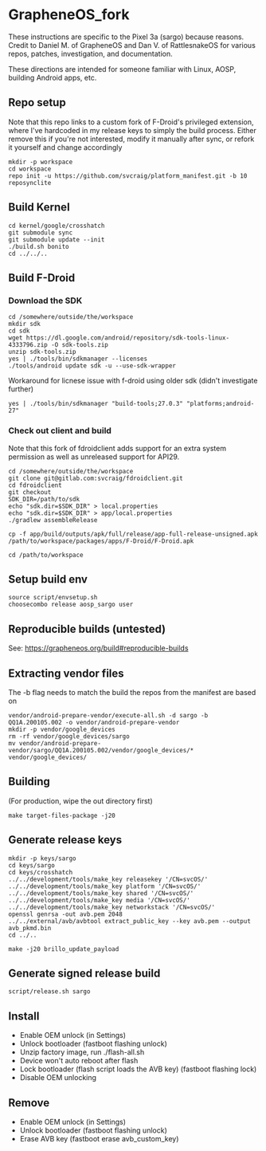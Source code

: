# GrapheneOS_fork

These instructions are specific to the Pixel 3a (sargo) because reasons. Credit to Daniel M. of GrapheneOS and Dan V. of RattlesnakeOS for various repos, patches, investigation, and documentation.

These directions are intended for someone familiar with Linux, AOSP, building Android apps, etc.

## Repo setup

Note that this repo links to a custom fork of F-Droid's privileged extension, where I've hardcoded in my release keys to simply the build process. Either remove this if you're not interested, modify it manually after sync, or refork it yourself and change accordingly

```
mkdir -p workspace
cd workspace
repo init -u https://github.com/svcraig/platform_manifest.git -b 10
reposynclite
```

## Build Kernel

```
cd kernel/google/crosshatch
git submodule sync
git submodule update --init
./build.sh bonito
cd ../../..
```

## Build F-Droid

### Download the SDK

```
cd /somewhere/outside/the/workspace
mkdir sdk
cd sdk
wget https://dl.google.com/android/repository/sdk-tools-linux-4333796.zip -O sdk-tools.zip
unzip sdk-tools.zip
yes | ./tools/bin/sdkmanager --licenses
./tools/android update sdk -u --use-sdk-wrapper
```

Workaround for licnese issue with f-droid using older sdk (didn't investigate further)

`yes | ./tools/bin/sdkmanager "build-tools;27.0.3" "platforms;android-27"`

### Check out client and build

Note that this fork of fdroidclient adds support for an extra system permission as well as unreleased support for API29.

```
cd /somewhere/outside/the/workspace
git clone git@gitlab.com:svcraig/fdroidclient.git
cd fdroidclient
git checkout
SDK_DIR=/path/to/sdk
echo "sdk.dir=$SDK_DIR" > local.properties
echo "sdk.dir=$SDK_DIR" > app/local.properties
./gradlew assembleRelease

cp -f app/build/outputs/apk/full/release/app-full-release-unsigned.apk /path/to/workspace/packages/apps/F-Droid/F-Droid.apk

cd /path/to/workspace
```

## Setup build env

```
source script/envsetup.sh
choosecombo release aosp_sargo user
```

## Reproducible builds (untested)

See: https://grapheneos.org/build#reproducible-builds

## Extracting vendor files

The -b flag needs to match the build the repos from the manifest are based on

```
vendor/android-prepare-vendor/execute-all.sh -d sargo -b QQ1A.200105.002 -o vendor/android-prepare-vendor
mkdir -p vendor/google_devices
rm -rf vendor/google_devices/sargo
mv vendor/android-prepare-vendor/sargo/QQ1A.200105.002/vendor/google_devices/* vendor/google_devices/
```

## Building

(For production, wipe the out directory first)

`make target-files-package -j20`

## Generate release keys

```
mkdir -p keys/sargo
cd keys/sargo
cd keys/crosshatch
../../development/tools/make_key releasekey '/CN=svcOS/'
../../development/tools/make_key platform '/CN=svcOS/'
../../development/tools/make_key shared '/CN=svcOS/'
../../development/tools/make_key media '/CN=svcOS/'
../../development/tools/make_key networkstack '/CN=svcOS/'
openssl genrsa -out avb.pem 2048
../../external/avb/avbtool extract_public_key --key avb.pem --output avb_pkmd.bin
cd ../..

make -j20 brillo_update_payload
```

## Generate signed release build

`script/release.sh sargo`

## Install

- Enable OEM unlock (in Settings)
- Unlock bootloader (fastboot flashing unlock)
- Unzip factory image, run ./flash-all.sh
- Device won't auto reboot after flash
- Lock bootloader (flash script loads the AVB key) (fastboot flashing lock)
- Disable OEM unlocking

## Remove

- Enable OEM unlock (in Settings)
- Unlock bootloader (fastboot flashing unlock)
- Erase AVB key (fastboot erase avb_custom_key)
